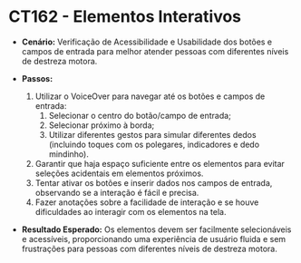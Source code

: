 # CT162 - Elementos Interativos

- **Cenário:** Verificação de Acessibilidade e Usabilidade dos botões e campos de entrada para melhor atender pessoas com diferentes níveis de destreza motora.

- **Passos:**
    1. Utilizar o VoiceOver para navegar até os botões e campos de entrada:
        1. Selecionar o centro do botão/campo de entrada;
        2. Selecionar próximo à borda;
        3. Utilizar diferentes gestos para simular diferentes dedos (incluindo toques com os polegares, indicadores e dedo mindinho).
    2. Garantir que haja espaço suficiente entre os elementos para evitar seleções acidentais em elementos próximos.
    3. Tentar ativar os botões e inserir dados nos campos de entrada, observando se a interação é fácil e precisa.
    4. Fazer anotações sobre a facilidade de interação e se houve dificuldades ao interagir com os elementos na tela.

- **Resultado Esperado:** Os elementos devem ser facilmente selecionáveis e acessíveis, proporcionando uma experiência de usuário fluida e sem frustrações para pessoas com diferentes níveis de destreza motora.
